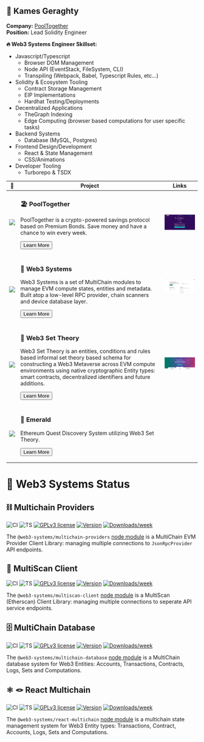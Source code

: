 ## 🐺 Kames Geraghty

**Company:** [PoolTogether](https://pooltogether.com/)<br/>
**Position:** Lead Solidity Engineer<br/>

**🔥 Web3 Systems Engineer Skillset:**
- Javascript/Typescript
    - Browser DOM Management
    - Node API (EventStack, FileSystem, CLI)
    - Transpiling (Webpack, Babel, Typescript Rules, etc...)
- Solidity & Ecosystem Tooling
    - Contract Storage Management
    - EIP Implementations
    - Hardhat Testing/Deployments
- Decentralized Applications
    - TheGraph Indexing
    - Edge Computing (browser based computations for user specific tasks)
- Backend Systems
    - Database (MySQL, Postgres)
- Frontend Design/Development
    - React & State Management
    - CSS/Animations
- Developer Tooling
    - Turborepo & TSDX

| 🎨 | Project | Links |
| -- | ------ | ------ |
| <img src="https://github.com/pooltogether/pooltogether--brand-assets/blob/master/token/pooltogether-token--purple-gradient.png?raw=true" width="70px"/>  | <h3>🏖️ PoolTogether</h3> <p>PoolTogether is a crypto-powered savings protocol based on Premium Bonds. Save money and have a chance to win every week.</p> <p>[<button>Learn More</button>](https://github.com/pooltogether)</p> | [<img src="/pooltogether.jpg" width="320px" maxWidth="100%"/>](https://app.pooltogether.com/deposit?network=polygon) |
| [<img src="https://avatars.githubusercontent.com/u/94822323?s=400&u=513151b164f0402d5a208275be0244fbeb1cef42&v=4" width="75px" />](https://github.com/web3-set-theory) | <h3>🧪 Web3 Systems</h3> <p>Web3 Systems is a set of MultiChain modules to manage EVM compute states, entities and metadata. Built atop a low-level RPC provider, chain scanners and device database layer.</p> <p>[<button>Learn More</button>](https://github.com/web3-systems) | [<img src='/web3systems.jpg' width="320px" maxWidth="100%" >](https://github.com/web3-set-theory)</p> |
| [<img src="https://avatars.githubusercontent.com/u/99735091?s=200&v=4" width="75px"/>](https://github.com/web3-set-theory)  | <h3>🧬 Web3 Set Theory</h3> <p>Web3 Set Theory is an entities, conditions and rules based informal set theory based schema for constructing a Web3 Metaverse across EVM compute environments using native cryptographic Entity types: smart contracts, decentralized identifiers and future additions.</p> <p>[<button>Learn More</button>](https://github.com/web3-set-theory)</p>  | [<img src='https://github.com/web3-set-theory/.github/blob/main/profile/app.jpeg?raw=true' width="320px" maxWidth="100%" >](https://github.com/web3-set-theory)
| [<img src="https://avatars.githubusercontent.com/u/100134875?s=200&v=4" width="75px"/>](https://github.com/web3-set-theory)  | <h3>💠 Emerald</h3> <p>Ethereum Quest Discovery System utilizing Web3 Set Theory.</p> <p>[<button>Learn More</button>](https://github.com/emerald-systems)</p>  |

<!-- Content Cell  | Content Cell  | -->

# 🧰 Web3 Systems Status

## ⛓️ Multichain Providers

![CI](https://github.com/web3-systems/multichain-providers/actions/workflows/main.yml/badge.svg)
![TS](https://badgen.net/badge/-/TypeScript?icon=typescript&label&labelColor=blue&color=555555)
[![GPLv3 license](https://img.shields.io/badge/License-MIT-blue.svg)](http://perso.crans.org/besson/LICENSE.html)
[![Version](https://img.shields.io/npm/v/@web3-systems/multichain-providers.svg)](https://npmjs.org/package/@web3-systems/multichain-providers)
[![Downloads/week](https://img.shields.io/npm/dw/@web3-systems/multichain-providers.svg)](https://npmjs.org/package/@web3-systems/multichain-providers)

The `@web3-systems/multichain-providers` [node module](https://www.npmjs.com/package/@web3-systems/multichain-providers) is a MultiChain EVM Provider Client Library: managing multiple connections to `JsonRpcProvider` API endpoints.

## 📜 MultiScan Client

![CI](https://github.com/web3-systems/multiscan-client/actions/workflows/main.yml/badge.svg)
![TS](https://badgen.net/badge/-/TypeScript?icon=typescript&label&labelColor=blue&color=555555)
[![GPLv3 license](https://img.shields.io/badge/License-MIT-blue.svg)](http://perso.crans.org/besson/LICENSE.html)
[![Version](https://img.shields.io/npm/v/@web3-systems/multiscan-client.svg)](https://npmjs.org/package/@web3-systems/multiscan-client)
[![Downloads/week](https://img.shields.io/npm/dw/@web3-systems/multiscan-client.svg)](https://npmjs.org/package/@web3-systems/multiscan-client)

The `@web3-systems/multiscan-client` [node module](https://www.npmjs.com/package/@web3-systems/multiscan-client) is a MultiScan (Etherscan) Client Library: managing multiple connections to seperate API service endpoints.

## 🗄️ MultiChain Database

![CI](https://github.com/web3-systems/multichain-database/actions/workflows/main.yml/badge.svg)
![TS](https://badgen.net/badge/-/TypeScript?icon=typescript&label&labelColor=blue&color=555555)
[![GPLv3 license](https://img.shields.io/badge/License-MIT-blue.svg)](http://perso.crans.org/besson/LICENSE.html)
[![Version](https://img.shields.io/npm/v/@web3-systems/multichain-database.svg)](https://npmjs.org/package/@web3-systems/multichain-database)
[![Downloads/week](https://img.shields.io/npm/dw/@web3-systems/multichain-database.svg)](https://npmjs.org/package/@web3-systems/multichain-database)

The `@web3-systems/multichain-database` [node module](https://www.npmjs.com/package/@web3-systems/multichain-database) is a MultiChain database system for Web3 Entities: Accounts, Transactions, Contracts, Logs, Sets and Computations.

## ⚛️ 🪢 React Multichain

![CI](https://github.com/web3-systems/react-multichain/actions/workflows/main.yml/badge.svg)
![TS](https://badgen.net/badge/-/TypeScript?icon=typescript&label&labelColor=blue&color=555555)
[![GPLv3 license](https://img.shields.io/badge/License-MIT-blue.svg)](http://perso.crans.org/besson/LICENSE.html)
[![Version](https://img.shields.io/npm/v/@web3-systems/react-multichain.svg)](https://npmjs.org/package/@web3-systems/react-multichain)
[![Downloads/week](https://img.shields.io/npm/dw/@web3-systems/react-multichain.svg)](https://npmjs.org/package/@web3-systems/react-multichain)

The `@web3-systems/react-multichain` [node module](https://www.npmjs.com/package/@web3-systems/react-multichain) is a multichain state management system for Web3 Entity types: Transactions, Contract, Accounts, Logs, Sets and Computations.

<!--
**kamescg/kamescg** is a ✨ _special_ ✨ repository because its `README.md` (this file) appears on your GitHub profile.

Here are some ideas to get you started:

- 🔭 I’m currently working on ...
- 🌱 I’m currently learning ...
- 👯 I’m looking to collaborate on ...
- 🤔 I’m looking for help with ...
- 💬 Ask me about ...
- 📫 How to reach me: ...
- 😄 Pronouns: ...
- ⚡ Fun fact: ...
-->

